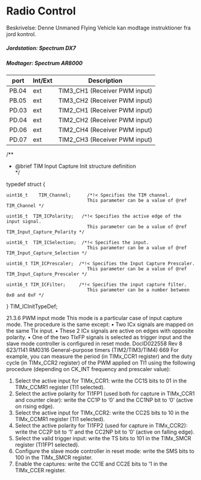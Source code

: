 # Radio Control

Beskrivelse: Denne Unmaned Flying Vehicle kan modtage instruktioner fra jord kontrol.

##### Jordstation: Spectrum DX7
##### Modtager: Spectrum AR8000
| port  | Int/Ext |  Description |
|-------|---------|--------------| 
| PB.04 | ext     | TIM3_CH1 (Receiver PWM input) |
| PB.05 | ext     | TIM3_CH2 (Receiver PWM input) |
| PD.03 | ext | TIM2_CH1 (Receiver PWM input) |
| PD.04 | ext | TIM2_CH2 (Receiver PWM input) |
| PD.06 | ext | TIM2_CH4 (Receiver PWM input) |
| PD.07 | ext | TIM2_CH3 (Receiver PWM input) |

/** 
  * @brief  TIM Input Capture Init structure definition  
  */

typedef struct
{

	uint16_t  	TIM_Channel;      /*!< Specifies the TIM channel.
                                  This parameter can be a value of @ref TIM_Channel */

	uint16_t  TIM_ICPolarity;   /*!< Specifies the active edge of the input signal.
                                  This parameter can be a value of @ref TIM_Input_Capture_Polarity */

 	uint16_t  TIM_ICSelection;  /*!< Specifies the input.
                                  This parameter can be a value of @ref TIM_Input_Capture_Selection */

	uint16_t TIM_ICPrescaler;  /*!< Specifies the Input Capture Prescaler.
                                  This parameter can be a value of @ref TIM_Input_Capture_Prescaler */

	uint16_t TIM_ICFilter;     /*!< Specifies the input capture filter.
                                  This parameter can be a number between 0x0 and 0xF */
} TIM_ICInitTypeDef;

21.3.6 PWM input mode
This mode is a particular case of input capture mode. The procedure is the same except:
• Two ICx signals are mapped on the same TIx input.
• These 2 ICx signals are active on edges with opposite polarity.
• One of the two TIxFP signals is selected as trigger input and the slave mode controller
is configured in reset mode.
DocID022558 Rev 8 623/1141
RM0316 General-purpose timers (TIM2/TIM3/TIM4)
669
For example, you can measure the period (in TIMx_CCR1 register) and the duty cycle (in
TIMx_CCR2 register) of the PWM applied on TI1 using the following procedure (depending
on CK_INT frequency and prescaler value):
1. Select the active input for TIMx_CCR1: write the CC1S bits to 01 in the TIMx_CCMR1
register (TI1 selected).
2. Select the active polarity for TI1FP1 (used both for capture in TIMx_CCR1 and counter
clear): write the CC1P to ‘0’ and the CC1NP bit to ‘0’ (active on rising edge).
3. Select the active input for TIMx_CCR2: write the CC2S bits to 10 in the TIMx_CCMR1
register (TI1 selected).
4. Select the active polarity for TI1FP2 (used for capture in TIMx_CCR2): write the CC2P
bit to ‘1’ and the CC2NP bit to ’0’ (active on falling edge).
5. Select the valid trigger input: write the TS bits to 101 in the TIMx_SMCR register
(TI1FP1 selected).
6. Configure the slave mode controller in reset mode: write the SMS bits to 100 in the
TIMx_SMCR register.
7. Enable the captures: write the CC1E and CC2E bits to ‘1 in the TIMx_CCER register.

